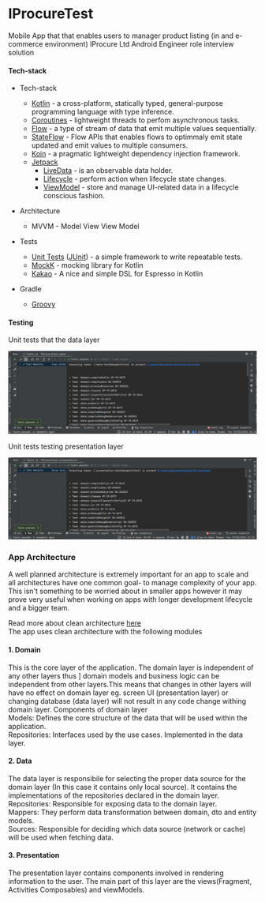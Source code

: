 # IProcureTest
Mobile App that that enables users to manager product listing (in and e-commerce environment) IProcure Ltd Android Engineer role  interview solution
#### Tech-stack
* Tech-stack
    * [Kotlin](https://kotlinlang.org/) - a cross-platform, statically typed, general-purpose programming language with type inference.
    * [Coroutines](https://kotlinlang.org/docs/reference/coroutines-overview.html) - lightweight threads to perfom asynchronous tasks.
    * [Flow](https://kotlinlang.org/docs/reference/coroutines/flow.html) - a type of stream of data that emit multiple values sequentially.
    * [StateFlow](https://developer.android.com/kotlin/flow/stateflow-and-sharedflow#:~:text=StateFlow%20is%20a%20state%2Dholder,property%20of%20the%20MutableStateFlow%20class.) - Flow APIs that enables flows to optimmaly emit state updated and emit values to multiple consumers.
    * [Koin](https://insert-koin.io/) - a pragmatic lightweight dependency injection framework.
    * [Jetpack](https://developer.android.com/jetpack)
        * [LiveData](https://developer.android.com/topic/libraries/architecture/livedata) - is an observable data holder.
        * [Lifecycle](https://developer.android.com/topic/libraries/architecture/lifecycle) - perform action when lifecycle state changes.
        * [ViewModel](https://developer.android.com/topic/libraries/architecture/viewmodel) - store and manage UI-related data in a lifecycle conscious fashion.


* Architecture
    * MVVM - Model View View Model
* Tests
    * [Unit Tests](https://en.wikipedia.org/wiki/Unit_testing) ([JUnit](https://junit.org/junit4/)) - a simple framework to write repeatable tests.
    * [MockK](https://github.com/mockk) - mocking library for Kotlin
    * [Kakao](https://github.com/agoda-com/Kakao) - A nice and simple DSL for Espresso in Kotlin
* Gradle
    * [Groovy](https://groovy-lang.org/) 
#### Testing
Unit tests that the data layer

<img src="/art/data.png"/>

Unit tests testing presentation layer

<img src="/art/presentation.png"/>

### App Architecture
A well planned architecture is extremely important for an app to scale and all architectures have one common goal- to manage complexity of your app. This isn't something to be worried about in smaller apps however it may prove very useful when working on apps with longer development lifecycle and a bigger team.

Read more about clean architecture [here](http://blog.cleancoder.com/uncle-bob/2012/08/13/the-clean-architecture.html) <br />
The app uses clean architecture with the following modules
#### 1. Domain
This is the core layer of the application. The domain layer is independent of any other layers thus ] domain models and business logic can be independent from other layers.This means that changes in other layers will have no effect on domain layer eg. screen UI (presentation layer) or changing database (data layer) will not result in any code change withing domain layer.
Components of domain layer
<br/>
Models: Defines the core structure of the data that will be used within the application.
<br/>
Repositories: Interfaces used by the use cases. Implemented in the data layer.

#### 2. Data 
The data layer is responsibile for selecting the proper data source for the domain layer (In this case it contains only local source). It contains the implementations of the repositories declared in the domain layer.
Repositories: Responsible for exposing data to the domain layer.
<br/>
Mappers: They perform data transformation between domain, dto and entity models.
<br/>
Sources: Responsible for deciding which data source (network or cache) will be used when fetching data.

#### 3. Presentation
The presentation layer contains components involved in rendering information to the user. The main part of this layer are the views(Fragment, Activities Composables) and viewModels.

